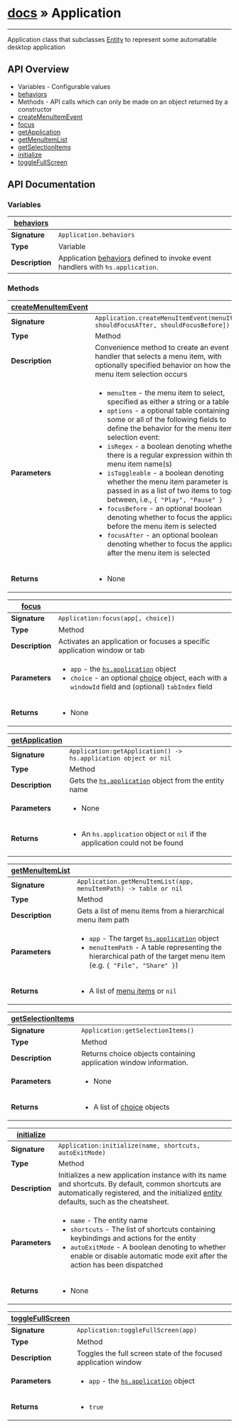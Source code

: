 # [docs](index.md) » Application
---

Application class that subclasses [Entity](Entity.html) to represent some automatable desktop application


## API Overview
* Variables - Configurable values
 * [behaviors](#behaviors)
* Methods - API calls which can only be made on an object returned by a constructor
 * [createMenuItemEvent](#createMenuItemEvent)
 * [focus](#focus)
 * [getApplication](#getApplication)
 * [getMenuItemList](#getMenuItemList)
 * [getSelectionItems](#getSelectionItems)
 * [initialize](#initialize)
 * [toggleFullScreen](#toggleFullScreen)

## API Documentation

### Variables

| [behaviors](#behaviors)         |                                                                                     |
| --------------------------------------------|-------------------------------------------------------------------------------------|
| **Signature**                               | `Application.behaviors`                                                                    |
| **Type**                                    | Variable                                                                     |
| **Description**                             | Application [behaviors](Entity.html#behaviors) defined to invoke event handlers with `hs.application`.                                                                     |

### Methods

| [createMenuItemEvent](#createMenuItemEvent)         |                                                                                     |
| --------------------------------------------|-------------------------------------------------------------------------------------|
| **Signature**                               | `Application.createMenuItemEvent(menuItem[, shouldFocusAfter, shouldFocusBefore])`                                                                    |
| **Type**                                    | Method                                                                     |
| **Description**                             | Convenience method to create an event handler that selects a menu item, with optionally specified behavior on how the menu item selection occurs                                                                     |
| **Parameters**                              | <ul><li>`menuItem` - the menu item to select, specified as either a string or a table</li><li>`options` - a optional table containing some or all of the following fields to define the behavior for the menu item selection event:</li><li>   `isRegex` - a boolean denoting whether there is a regular expression within the menu item name(s)</li><li>   `isToggleable` - a boolean denoting whether the menu item parameter is passed in as a list of two items to toggle between, i.e., `{ "Play", "Pause" }`</li><li>   `focusBefore` - an optional boolean denoting whether to focus the application before the menu item is selected</li><li>   `focusAfter` - an optional boolean denoting whether to focus the application after the menu item is selected</li></ul> |
| **Returns**                                 | <ul><li>None</li></ul>          |

| [focus](#focus)         |                                                                                     |
| --------------------------------------------|-------------------------------------------------------------------------------------|
| **Signature**                               | `Application:focus(app[, choice])`                                                                    |
| **Type**                                    | Method                                                                     |
| **Description**                             | Activates an application or focuses a specific application window or tab                                                                     |
| **Parameters**                              | <ul><li>`app` - the [`hs.application`](https://www.hammerspoon.org/docs/hs.application.html) object</li><li>`choice` - an optional [choice](https://www.hammerspoon.org/docs/hs.chooser.html#choices) object, each with a `windowId` field and (optional) `tabIndex` field</li></ul> |
| **Returns**                                 | <ul><li> None</li></ul>          |

| [getApplication](#getApplication)         |                                                                                     |
| --------------------------------------------|-------------------------------------------------------------------------------------|
| **Signature**                               | `Application:getApplication() -> hs.application object or nil`                                                                    |
| **Type**                                    | Method                                                                     |
| **Description**                             | Gets the [`hs.application`](https://www.hammerspoon.org/docs/hs.application.html) object from the entity name                                                                     |
| **Parameters**                              | <ul><li>None</li></ul> |
| **Returns**                                 | <ul><li> An `hs.application` object or `nil` if the application could not be found</li></ul>          |

| [getMenuItemList](#getMenuItemList)         |                                                                                     |
| --------------------------------------------|-------------------------------------------------------------------------------------|
| **Signature**                               | `Application.getMenuItemList(app, menuItemPath) -> table or nil`                                                                    |
| **Type**                                    | Method                                                                     |
| **Description**                             | Gets a list of menu items from a hierarchical menu item path                                                                     |
| **Parameters**                              | <ul><li>`app` - The target [`hs.application`](https://www.hammerspoon.org/docs/hs.application.html) object</li><li>`menuItemPath` - A table representing the hierarchical path of the target menu item (e.g. `{ "File", "Share" }`)</li></ul> |
| **Returns**                                 | <ul><li> A list of [menu items](https://www.hammerspoon.org/docs/hs.application.html#getMenuItems) or `nil`</li></ul>          |

| [getSelectionItems](#getSelectionItems)         |                                                                                     |
| --------------------------------------------|-------------------------------------------------------------------------------------|
| **Signature**                               | `Application:getSelectionItems()`                                                                    |
| **Type**                                    | Method                                                                     |
| **Description**                             | Returns choice objects containing application window information.                                                                     |
| **Parameters**                              | <ul><li>None</li></ul> |
| **Returns**                                 | <ul><li> A list of [choice](https://www.hammerspoon.org/docs/hs.chooser.html#choices) objects</li></ul>          |

| [initialize](#initialize)         |                                                                                     |
| --------------------------------------------|-------------------------------------------------------------------------------------|
| **Signature**                               | `Application:initialize(name, shortcuts, autoExitMode)`                                                                    |
| **Type**                                    | Method                                                                     |
| **Description**                             | Initializes a new application instance with its name and shortcuts. By default, common shortcuts are automatically registered, and the initialized [entity](Entity.html) defaults, such as the cheatsheet.                                                                     |
| **Parameters**                              | <ul><li>`name` - The entity name</li><li>`shortcuts` - The list of shortcuts containing keybindings and actions for the entity</li><li>`autoExitMode` - A boolean denoting to whether enable or disable automatic mode exit after the action has been dispatched</li></ul> |
| **Returns**                                 | <ul><li>None</li></ul>          |

| [toggleFullScreen](#toggleFullScreen)         |                                                                                     |
| --------------------------------------------|-------------------------------------------------------------------------------------|
| **Signature**                               | `Application:toggleFullScreen(app)`                                                                    |
| **Type**                                    | Method                                                                     |
| **Description**                             | Toggles the full screen state of the focused application window                                                                     |
| **Parameters**                              | <ul><li>`app` - the [`hs.application`](https://www.hammerspoon.org/docs/hs.application.html) object</li></ul> |
| **Returns**                                 | <ul><li> `true`</li></ul>          |

